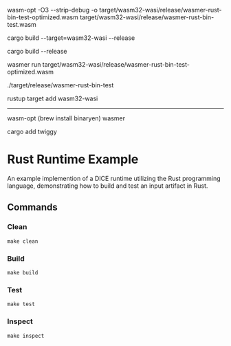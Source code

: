 wasm-opt -O3 --strip-debug -o target/wasm32-wasi/release/wasmer-rust-bin-test-optimized.wasm 
target/wasm32-wasi/release/wasmer-rust-bin-test.wasm

cargo build --target=wasm32-wasi --release

cargo build --release

wasmer run target/wasm32-wasi/release/wasmer-rust-bin-test-optimized.wasm

./target/release/wasmer-rust-bin-test

rustup target add wasm32-wasi

------

wasm-opt (brew install binaryen)
wasmer

cargo add twiggy

# Rust Runtime Example

An example implemention of a DICE runtime utilizing the Rust programming language, demonstrating how to build and test an input artifact in Rust.

## Commands

### Clean

`make clean`

### Build

`make build`

### Test

`make test`

### Inspect

`make inspect`